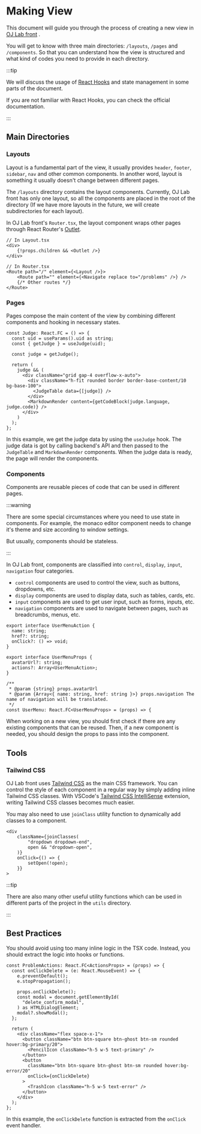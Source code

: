 # Making View

This document will guide you through the process of creating a new view in
[OJ Lab front](https://github.com/oj-lab/frontend)
.

You will get to know with three main directories:
`/layouts`, `/pages` and `/components`.
So that you can understand how the view is structured and what kind of codes you need to provide in each directory.

:::tip

We will discuss the usage of
[React Hooks](https://reactjs.org/docs/hooks-intro.html) and state management
in some parts of the document.

If you are not familiar with React Hooks, you can check the official documentation.

:::

## Main Directories

### Layouts

Layout is a fundamental part of the view,
it usually provides `header`, `footer`, `sidebar`, `nav` and other common components.
In another word, layout is something it usually doesn't change between different pages.

The `/layouts` directory contains the layout components.
Currently, OJ Lab front has only one layout,
so all the components are placed in the root of the directory
(If we have more layouts in the future, we will create subdirectories for each layout).

In OJ Lab front's `Router.tsx`,
the layout component wraps other pages through React Router's [Outlet](https://reactrouter.com/en/main/components/outlet).

```tsx
// In Layout.tsx
<div>
    {!props.children && <Outlet />}
</div>

// In Router.tsx
<Route path="/" element={<Layout />}>
    <Route path="" element={<Navigate replace to="/problems" />} />
    {/* Other routes */}
</Route>
```

### Pages

Pages compose the main content of the view by combining different components and hooking in necessary states.

```tsx
const Judge: React.FC = () => {
  const uid = useParams().uid as string;
  const { getJudge } = useJudge(uid);

  const judge = getJudge();

  return (
    judge && (
      <div className="grid gap-4 overflow-x-auto">
        <div className="h-fit rounded border border-base-content/10 bg-base-100">
          <JudgeTable data={[judge]} />
        </div>
        <MarkdownRender content={getCodeBlock(judge.language, judge.code)} />
      </div>
    )
  );
};
```

In this example, we get the judge data by using the `useJudge` hook.
The judge data is got by calling backend's API
and then passed to the `JudgeTable` and `MarkdownRender` components.
When the judge data is ready, the page will render the components.

### Components

Components are reusable pieces of code that can be used in different pages.

:::warning

There are some special circumstances where you need to use state in components.
For example, the monaco editor component needs to change it's theme and size according to window settings.

But usually, components should be stateless.

:::

In OJ Lab front, components are classified into `control`,
`display`, `input`, `navigation` four categories.

- `control` components are used to control the view, such as buttons, dropdowns, etc.
- `display` components are used to display data, such as tables, cards, etc.
- `input` components are used to get user input, such as forms, inputs, etc.
- `navigation` components are used to navigate between pages, such as breadcrumbs, menus, etc.

```tsx
export interface UserMenuAction {
  name: string;
  href?: string;
  onClick?: () => void;
}

export interface UserMenuProps {
  avatarUrl?: string;
  actions?: Array<UserMenuAction>;
}

/**
 * @param {string} props.avatarUrl
 * @param {Array<{ name: string, href: string }>} props.navigation The name of navigation will be translated.
 */
const UserMenu: React.FC<UserMenuProps> = (props) => {
```

When working on a new view, you should first check if there are any existing components that can be reused.
Then, if a new component is needed, you should design the props to pass into the component.

## Tools

### Tailwind CSS

OJ Lab front uses [Tailwind CSS](https://tailwindcss.com/) as the main CSS framework.
You can control the style of each component in a regular way by simply adding inline Tailwind CSS classes.
With VSCode's [Tailwind CSS IntelliSense](https://marketplace.visualstudio.com/items?itemName=bradlc.vscode-tailwindcss) extension,
writing Tailwind CSS classes becomes much easier.

You may also need to use `joinClass` utility function to dynamically add classes to a component.

```tsx
<div
    className={joinClasses(
        "dropdown dropdown-end",
        open && "dropdown-open",
    )}
    onClick={() => {
        setOpen(!open);
    }}
>
```

:::tip

There are also many other useful utility functions
which can be used in different parts of the project
in the `utils` directory.

:::

## Best Practices

You should avoid using too many inline logic in the TSX code.
Instead, you should extract the logic into hooks or functions.

```tsx
const ProblemActions: React.FC<ActionsProps> = (props) => {
  const onClickDelete = (e: React.MouseEvent) => {
    e.preventDefault();
    e.stopPropagation();

    props.onClickDelete();
    const modal = document.getElementById(
      "delete_confirm_modal",
    ) as HTMLDialogElement;
    modal?.showModal();
  };

  return (
    <div className="flex space-x-1">
      <button className="btn btn-square btn-ghost btn-sm rounded hover:bg-primary/20">
        <PencilIcon className="h-5 w-5 text-primary" />
      </button>
      <button
        className="btn btn-square btn-ghost btn-sm rounded hover:bg-error/20"
        onClick={onClickDelete}
      >
        <TrashIcon className="h-5 w-5 text-error" />
      </button>
    </div>
  );
};
```

In this example, the `onClickDelete` function is extracted from the `onClick` event handler.
